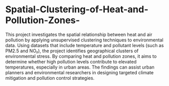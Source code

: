 # Spatial-Clustering-of-Heat-and-Pollution-Zones-
This project investigates the spatial relationship between heat and air pollution by applying unsupervised clustering techniques to environmental data. Using datasets that include temperature and pollutant levels (such as PM2.5 and NO₂), the project identifies geographical clusters of environmental stress. By comparing heat and pollution zones, it aims to determine whether high pollution levels contribute to elevated temperatures, especially in urban areas. The findings can assist urban planners and environmental researchers in designing targeted climate mitigation and pollution control strategies. 
